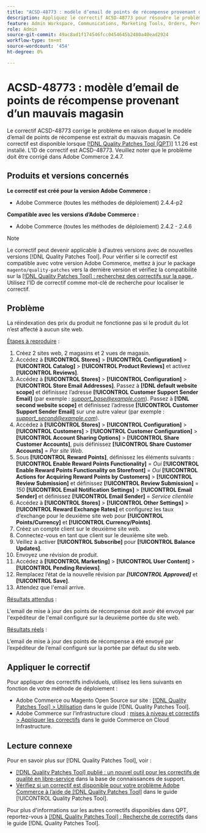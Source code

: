 ```yaml
---
title: "ACSD-48773 : modèle d’email de points de récompense provenant d’un mauvais magasin"
description: Appliquez le correctif ACSD-48773 pour résoudre le problème Adobe Commerce en raison duquel le modèle d’email des points de récompense provient d’un mauvais magasin.
feature: Admin Workspace, Communications, Marketing Tools, Orders, Personalization, Rewards
role: Admin
source-git-commit: 49ac8ad1f174546fcc0454645b2480a40ead2924
workflow-type: tm+mt
source-wordcount: '454'
ht-degree: 0%

---
```


# ACSD-48773 : modèle d’email de points de récompense provenant d’un mauvais magasin

Le correctif ACSD-48773 corrige le problème en raison duquel le modèle d’email de points de récompense est extrait du mauvais magasin. Ce correctif est disponible lorsque [[!DNL Quality Patches Tool (QPT)]](https://experienceleague.adobe.com/en/docs/commerce-knowledge-base/kb/announcements/commerce-announcements/magento-quality-patches-released-new-tool-to-self-serve-quality-patches) 1.1.26 est installé. L’ID de correctif est ACSD-48773. Veuillez noter que le problème doit être corrigé dans Adobe Commerce 2.4.7.

## Produits et versions concernés

**Le correctif est créé pour la version Adobe Commerce :**

* Adobe Commerce (toutes les méthodes de déploiement) 2.4.4-p2

**Compatible avec les versions d’Adobe Commerce :**

* Adobe Commerce (toutes les méthodes de déploiement) 2.4.2 - 2.4.6

>[!NOTE]
>
>Le correctif peut devenir applicable à d’autres versions avec de nouvelles versions [!DNL Quality Patches Tool]. Pour vérifier si le correctif est compatible avec votre version Adobe Commerce, mettez à jour le package `magento/quality-patches` vers la dernière version et vérifiez la compatibilité sur la [[!DNL Quality Patches Tool] : recherchez des correctifs sur la page ](https://experienceleague.adobe.com/tools/commerce-quality-patches/index.html). Utilisez l’ID de correctif comme mot-clé de recherche pour localiser le correctif.

## Problème

La réindexation des prix du produit ne fonctionne pas si le produit du lot n’est affecté à aucun site web.

<u>Étapes à reproduire</u> :

1. Créez 2 sites web, 2 magasins et 2 vues de magasin.
1. Accédez à **[!UICONTROL Stores]** > **[!UICONTROL Configuration]** > **[!UICONTROL Catalog]** > **[!UICONTROL Product Reviews]** et activez **[!UICONTROL Reviews]**.
1. Accédez à **[!UICONTROL Stores]** > **[!UICONTROL Configuration]** > **[!UICONTROL Store Email Addresses]**.
Passez à **[!DNL default website scope]** et définissez l’adresse **[!UICONTROL Customer Support Sender Email]** (par exemple : *support_base@example.com*).
Passez à **[!DNL second website scope]** et définissez l’adresse **[!UICONTROL Customer Support Sender Email]** sur une autre valeur (par exemple : *support_second@example.com*).
1. Accédez à **[!UICONTROL Stores]** > **[!UICONTROL Configuration]** > **[!UICONTROL Customers]** > **[!UICONTROL Customer Configuration]** > **[!UICONTROL Account Sharing Options]** > **[!UICONTROL Share Customer Accounts]**, puis définissez **[!UICONTROL Share Customer Accounts]** = *Par site Web*.
1. Sous **[!UICONTROL Reward Points]**, définissez les éléments suivants :
   **[!UICONTROL Enable Reward Points Functionality]** = *Oui*
   **[!UICONTROL Enable Reward Points Functionality on Storefront]** = *Oui*
   **[!UICONTROL Actions for Acquiring Reward Points by Customers]** > **[!UICONTROL Review Submission]** et définissez **[!UICONTROL Review Submission]** = *150*
   **[!UICONTROL Email Notification Settings]** > **[!UICONTROL Email Sender]** et définissez **[!UICONTROL Email Sender]** = *Service clientèle*
1. Accédez à **[!UICONTROL Stores]** > **[!UICONTROL Other Settings]** > **[!UICONTROL Reward Exchange Rates]** et configurez les taux d’exchange pour le deuxième site web pour **[!UICONTROL Points/Currency]** et **[!UICONTROL Currency/Points]**.
1. Créez un compte client sur le deuxième site web.
1. Connectez-vous en tant que client sur le deuxième site web.
1. Veillez à activer **[!UICONTROL Subscribe]** pour **[!UICONTROL Balance Updates]**.
1. Envoyez une révision de produit.
1. Accédez à **[!UICONTROL Marketing]** > **[!UICONTROL User Content]** > **[!UICONTROL Pending Reviews]**.
1. Remplacez l’état de la nouvelle révision par ***[!UICONTROL Approved]*** et **[!UICONTROL Save]**.
1. Attendez que l&#39;email arrive.

<u>Résultats attendus</u> :

L&#39;email de mise à jour des points de récompense doit avoir été envoyé par l&#39;expéditeur de l&#39;email configuré sur la deuxième portée du site web.

<u>Résultats réels</u> :

L’email de mise à jour des points de récompense a été envoyé par l’expéditeur de l’email configuré sur la portée par défaut du site web.

## Appliquer le correctif

Pour appliquer des correctifs individuels, utilisez les liens suivants en fonction de votre méthode de déploiement :

* Adobe Commerce ou Magento Open Source sur site : [[!DNL Quality Patches Tool] > Utilisation](https://experienceleague.adobe.com/docs/commerce-operations/tools/quality-patches-tool/usage.html) dans le guide [!DNL Quality Patches Tool].
* Adobe Commerce sur l’infrastructure cloud : [mises à niveau et correctifs > Appliquer les correctifs](https://experienceleague.adobe.com/docs/commerce-cloud-service/user-guide/develop/upgrade/apply-patches.html) dans le guide Commerce on Cloud Infrastructure.

## Lecture connexe

Pour en savoir plus sur [!DNL Quality Patches Tool], voir :

* [[!DNL Quality Patches Tool] publié : un nouvel outil pour les correctifs de qualité en libre-service](https://experienceleague.adobe.com/en/docs/commerce-knowledge-base/kb/announcements/commerce-announcements/magento-quality-patches-released-new-tool-to-self-serve-quality-patches) dans la base de connaissances de support.
* [Vérifiez si un correctif est disponible pour votre problème Adobe Commerce à l’aide de  [!DNL Quality Patches Tool]](/help/tools/quality-patches-tool/patches-available-in-qpt/check-patch-for-magento-issue-with-magento-quality-patches.md) dans le guide [!UICONTROL Quality Patches Tool].


Pour plus d&#39;informations sur les autres correctifs disponibles dans QPT, reportez-vous à [[!DNL Quality Patches Tool] : Recherche de correctifs](https://experienceleague.adobe.com/tools/commerce-quality-patches/index.html) dans le guide [!DNL Quality Patches Tool].
